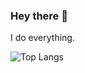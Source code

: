 ### Hey there 👋 
I do everything.

![Top Langs](https://github-readme-stats.vercel.app/api/top-langs/?username=robcholz&&langs_count=5&card_height=500&card_width=100&theme=tokyonight)
